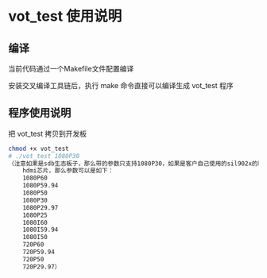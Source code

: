 # vot_test 使用说明

## 编译

当前代码通过一个Makefile文件配置编译

安装交叉编译工具链后，执行 make 命令直接可以编译生成 vot_test 程序



## 程序使用说明

把 vot_test 拷贝到开发板

```bash
chmod +x vot_test
# ./vot_test 1080P30
（注意如果是sdb生态板子，那么带的参数只支持1080P30，如果是客户自己使用的sil902x的bt1120转换
	hdmi芯片，那么参数可以是如下：
	1080P60
	1080P59.94
	1080P50
	1080P30
	1080P29.97
	1080P25
	1080I60
	1080I59.94
	1080I50
	720P60
	720P59.94
	720P50
	720P29.97）

